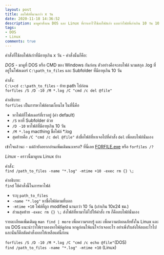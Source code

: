 ```yaml
---
layout: post
title: ลบไฟล์ที่นานกว่า x วัน
date: 2020-11-18 14:36:52
description: มาดูคำสั่งบน DOS และ Linux ที่เราเอาไว้ใช้ลบไฟล์เก่า แบบว่าไฟล์ที่เก่าเกิน 10 วัน 100 วันอะไรแบบนี้ - คำสั่งนั้นคือ?
tags:
- DOS
- Linux
comments: true
---
```

คำสั่งที่ใช้ลบไฟล์เก่าที่มีอายุเกิน x วัน - คำสั่งนั้นก็คือ:

*DOS* - มาดูที่ DOS หรือ CMD ของ Windows กันก่อน ตัวอย่างคือจะลบไฟล์ นามสกุล .log ที่อยู่ในโฟลเดอร์ `C:\path_to_files` และ Subfolder ที่มีอายุเกิน 10 วัน

คำสั่ง:  
`C:\>cd c:\path_to_files` - ย้าย path ไปก่อน  
`forfiles /S /D -10 /M *.log /C "cmd /c del @file"`

คำอธิบาย:  
`forfiles` เป็นการหาไฟล์ตามเงื่อนไข ในที่นี้คือ
- หาไฟล์ที่โฟลเดอร์ที่เราอยู่ (ค่า default)
- `/S` หาที่ Subfolder ด้วย
- `/D -10` หาไฟล์ที่มีอายุเกิน 10 วัน
- `/M *.log` macthing ชื่อไฟล์ *.log
- สุดท้ายคือ `/C "cmd /c del @file"` ส่งชื่อไฟล์ที่หาเจอไปที่คำสั่ง `del` เพื่อลบไฟล์นั่นเอง

เข้าใจแล้วนะ - แต่ถ้ายังอยากอ่านเพิ่มเติมนะเหรอ? ที่นี่เลย [FORFILE.exe](https://ss64.com/nt/forfiles.html) หรือ `forfiles /?`

*Linux* - คราวนี้มาดูบน Linux บ้าง

คำสั่ง:  
`find /path_to_files -name "*.log" -mtime +10 -exec rm {} \;`

คำอธิบาย:  
`find` ใช้คำสั่งนี้ในการหาไฟล์
- ระบุ `path_to_files`
- `-name "*.log"` หาชื่อไฟล์ตามที่บอก
- `-mtime +10` ไฟล์ที่ถูก modified นานกว่า 10 วัน (เก่าเกิน 10x24 ชม.)
- ส่วนสุดท้าย `-exec rm {} \;` ส่งไฟล์ที่หามาได้ไปให้คำสั่ง `rm` ก็คือลบไฟล์นั่นเอง

รายละเอียดเพิ่มเติมดู `man find | more` เพื่อความรอบรู้ และ เพื่อความปลอดภัยทั้งใน Linux และบน DOS แนะนำว่าให้เราลองหาไฟล์ดูก่อน หาดูก่อนให้แน่ใจว่าเจออะไร อย่าเพิ่งรีบส่งให้ลบอะไรไป และนั่นก็คือตัดคำสั่งออกให้เหลือแค่นี้ก่อน

`forfiles /S /D -10 /M *.log /C "cmd /c echo @file"`(DOS)  
`find /path_to_files -name "*.log" -mtime +10` (Linux)
